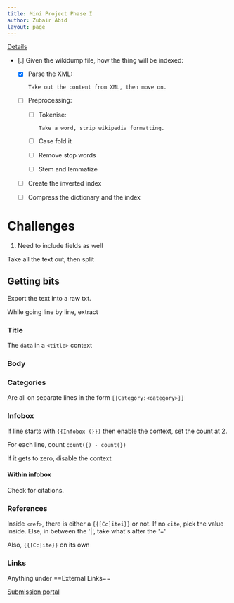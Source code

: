```yaml
---
title: Mini Project Phase I
author: Zubair Abid
layout: page
---
```




[Details](./Mini_Project_Phase1.pdf)

- [.] Given the wikidump file, how the thing will be indexed:
    - [X] Parse the XML: 
          
          Take out the content from XML, then move on.
          
    - [ ] Preprocessing:
        - [ ] Tokenise: 
              
              Take a word, strip wikipedia formatting.
        - [ ] Case fold it
        - [ ] Remove stop words
        - [ ] Stem and lemmatize
    - [ ] Create the inverted index
    - [ ] Compress the dictionary and the index

# Challenges

1. Need to include fields as well

Take all the text out, then split 

## Getting bits

Export the text into a raw txt.

While going line by line, extract

### Title

The `data` in a `<title>` context

### Body

### Categories

Are all on separate lines in the form `[[Category:<category>]]`

### Infobox

If line starts with `{{Infobox (}})` then enable the context, set the count at 2.

For each line, count `count({) - count(})`

If it gets to zero, disable the context

#### Within infobox

Check for citations.

### References

Inside `<ref>`, there is either a `{{[Cc]itei}}` or not. If no `cite`, pick the
value inside. Else, in between the '|', take what's after the '='

Also, `{{[Cc]ite}}` on its own

### Links

Anything under ==External Links==

[Submission portal](https://moodle.iiit.ac.in/mod/assign/view.php?id=24962)

